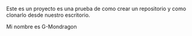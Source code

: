 Este es un proyecto es una prueba de como crear un repositorio y como clonarlo desde nuestro escritorio.

Mi nombre es G-Mondragon
